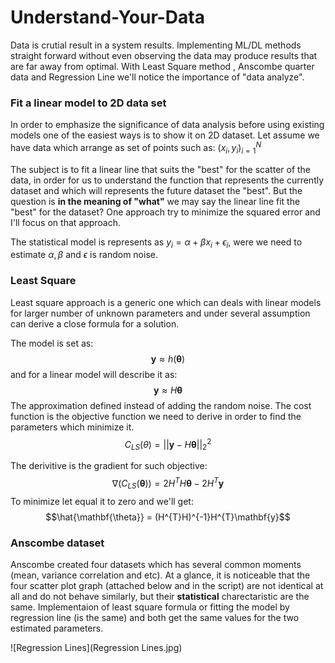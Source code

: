 # Understand-Your-Data
Data is crutial result in a system results. Implementing ML/DL methods straight forward without even observing the data may produce results that are far away from optimal. 
With Least Square method , Anscombe quarter data and Regression Line we'll notice the importance of "data analyze".

### Fit a linear model to 2D data set
In order to emphasize the significance of data analysis before using existing models one of the easiest ways is to show it on 2D dataset. 
Let assume we have data which arrange as set of points such as:
$(x_{i},y_{i})_{i=1}^{N}$

The subject is to fit a linear line that suits the "best" for the scatter of the data, in order for us to understand the function that represents the currently dataset and which will represents the future dataset the "best". But the question is __in the meaning of "what"__ we may say the linear line fit the "best" for the dataset? One approach try to minimize the squared error and I'll focus on that approach.

The statistical model is represents as 
$y_{i}=\alpha + \beta x_{i} + \epsilon_{i}$, were we need to estimate $\alpha , \beta$ 
and $\epsilon$ is random noise.

### Least Square
Least square approach is a generic one which can deals with linear models for larger number of unknown parameters and under several assumption can derive a close formula for a solution.

The model is set as: 
$$\mathbf{y} \approx h(\mathbf{\theta})$$
and for a linear model will describe it as: 
$$\mathbf{y} \approx H\mathbf{\theta}$$
The approximation defined instead of adding the random noise. The cost function is the objective function we need to derive in order to find the parameters which minimize it.
$$C_{LS}(\theta) = ||\mathbf{y}-H\mathbf{\theta} ||_{2}^{2}$$

The derivitive is the gradient for such objective:
$$\nabla(C_{LS}(\mathbf{\theta})) = 2H^{T}H\mathbf{\theta}-2H^{T}\mathbf{y}$$
To minimize let equal it to zero and we'll get:
$$\hat{\mathbf{\theta}} = (H^{T}H)^{-1}H^{T}\mathbf{y}$$

### Anscombe dataset
Anscombe created four datasets which has several common moments (mean, variance correlation and etc). At a glance, it is noticeable that the four scatter plot graph (attached below and in the script) are not identical at all and do not behave similarly, but their __statistical__ charectaristic are the same. Implementaion of least square formula or fitting the model by regression line (is the same) and both get the same values for the two estimated parameters. 

![Regression Lines](Regression Lines.jpg)



